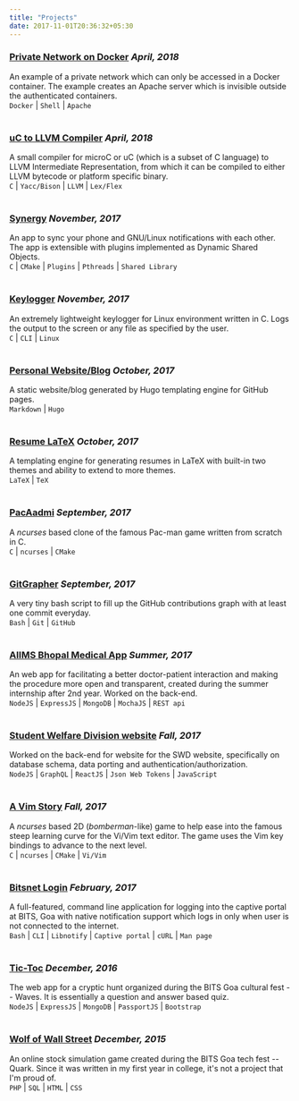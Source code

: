 ```yaml
---
title: "Projects"
date: 2017-11-01T20:36:32+05:30
---
```


### [Private Network on Docker](https://github.com/UtkarshMe/docker_private_network) _April, 2018_
An example of a private network which can only be accessed in a Docker
container. The example creates an Apache server which is invisible outside
the authenticated containers.
<br/>`Docker` | `Shell` | `Apache`<br/><br/>


### [uC to LLVM Compiler](https://github.com/UtkarshMe/uc-to-llvm) _April, 2018_
A small compiler for microC or uC (which is a subset of C language) to LLVM
Intermediate Representation, from which it can be compiled to either LLVM
bytecode or platform specific binary.
<br/>`C` | `Yacc/Bison` | `LLVM` | `Lex/Flex`<br/><br/>


### [Synergy](https://github.com/UtkarshMe/Synergy-linux) _November, 2017_
An app to sync your phone and GNU/Linux notifications with each other. The app
is extensible with plugins implemented as Dynamic Shared Objects.
<br/>`C` | `CMake` | `Plugins` | `Pthreads` | `Shared Library`<br/><br/>


### [Keylogger](https://github.com/UtkarshMe/keylogger) _November, 2017_
An extremely lightweight keylogger for Linux environment written in C. Logs the
output to the screen or any file as specified by the user.
<br/>`C` | `CLI` | `Linux`<br/><br/>


### [Personal Website/Blog](https://github.com/UtkarshMe/utkarshme.github.io) _October, 2017_
A static website/blog generated by Hugo templating engine for GitHub pages.
<br/>`Markdown` | `Hugo`<br/><br/>


### [Resume LaTeX](https://github.com/UtkarshMe/ResumeLaTeX) _October, 2017_
A templating engine for generating resumes in LaTeX with built-in two themes
and ability to extend to more themes.
<br/>`LaTeX` | `TeX`<br/><br/>


### [PacAadmi](https://github.com/UtkarshMe/PacAadmi) _September, 2017_
A _ncurses_ based clone of the famous Pac-man game written from scratch in C.
<br/>`C` | `ncurses` | `CMake`<br/><br/>


### [GitGrapher](https://github.com/UtkarshMe/GitGrapher) _September, 2017_
A very tiny bash script to fill up the GitHub contributions graph with at least
one commit everyday.
<br/>`Bash` | `Git` | `GitHub`<br/><br/>


### [AIIMS Bhopal Medical App](https://github.com/UtkarshMe/aiims-api) _Summer, 2017_
An web app for facilitating a better doctor-patient interaction and making the
procedure more open and transparent, created during the summer internship after
2nd year. Worked on the back-end.
<br/>`NodeJS` | `ExpressJS` | `MongoDB` | `MochaJS` | `REST api`<br/><br/>


### [Student Welfare Division website](https://github.com/OSDLabs/swd) _Fall, 2017_
Worked on the back-end for website for the SWD website, specifically on
database schema, data porting and authentication/authorization.
<br/>`NodeJS` | `GraphQL` | `ReactJS` | `Json Web Tokens` | `JavaScript`<br/><br/>


### [A Vim Story](https://github.com/UtkarshMe/a-vim-story) _Fall, 2017_
A _ncurses_ based 2D (_bomberman_-like) game to help ease into the famous steep
learning curve for the Vi/Vim text editor. The game uses the Vim key bindings
to advance to the next level.
<br/>`C` | `ncurses` | `CMake` | `Vi/Vim`<br/><br/>


### [Bitsnet Login](https://github.com/UtkarshMe/BitsnetLogin) _February, 2017_
A full-featured, command line application for logging into the captive portal at
BITS, Goa with native notification support which logs in only when user is not
connected to the internet.
<br/>`Bash` | `CLI` | `Libnotify` | `Captive portal` | `cURL` | `Man page`<br/><br/>


### [Tic-Toc](https://github.com/UtkarshMe/TicToc) _December, 2016_
The web app for a cryptic hunt organized during the BITS Goa cultural fest --
Waves. It is essentially a question and answer based quiz.
<br/>`NodeJS` | `ExpressJS` | `MongoDB` | `PassportJS` | `Bootstrap`<br/><br/>


### [Wolf of Wall Street](https://github.com/UtkarshMe/WolfOfWallstreet) _December, 2015_
An online stock simulation game created during the BITS Goa tech fest -- Quark.
Since it was written in my first year in college, it's not a project that I'm
proud of.
<br/>`PHP` | `SQL` | `HTML` | `CSS`
